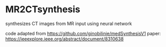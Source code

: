 # MR2CTsynthesis
synthesizes CT images from MR input using neural network

code adapted from https://github.com/ginobilinie/medSynthesisV1 
paper: https://ieeexplore.ieee.org/abstract/document/8310638
